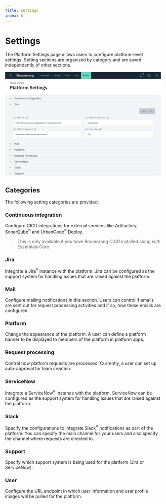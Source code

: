 ```yaml
---
title: Settings
index: 8
---
```


# Settings

The Platform Settings page allows users to configure platform-level settings. Setting sections are organized by category and are saved independently of other sections.

![Settings](./assets/img/settings/boomerangadmin_settings.png)

## Categories

The following setting categories are provided:

### Continuous integration

Configure CICD integrations for external services like Artifactory, SonarQube<sup>®</sup> and UrbanCode<sup>®</sup> Deploy.

> This is only available if you have Boomerang CICD installed along with Essentials Core.

### Jira

Integrate a Jira<sup>®</sup> instance with the platform. Jira can be configured as the support system for handling issues that are raised against the platform.

### Mail

Configure mailing notifications in this section. Users can control if emails are sent out for request processing activities and if so, how those emails are configured.

### Platform

Change the appearance of the platform. A user can define a platform banner to be displayed to members of the platform in platform apps.

### Request processing

Control how platform requests are processed. Currently, a user can set up auto-approval for team creation.

### ServiceNow

Integrate a ServiceNow<sup>®</sup> instance with the platform. ServiceNow can be configured as the support system for handling issues that are raised against the platform.

### Slack

Specify the configurations to integrate Slack<sup>®</sup> notifications as part of the platform. You can specify the main channel for your users and also specify the channel where requests are directed to.

### Support

Specify which support system is being used for the platform (Jira or ServiceNow).

### User

Configure the URL endpoint in which user information and user profile images will be pulled for the platform.
